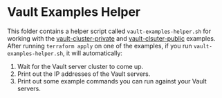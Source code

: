 # Vault Examples Helper

This folder contains a helper script called `vault-examples-helper.sh` for working with the 
[vault-cluster-private](/examples/vault-cluster-private) and [vault-clsuter-public](/examples/vault-cluster-public) 
examples. After running `terraform apply` on one of the examples, if you run  `vault-examples-helper.sh`, it will 
automatically:

1. Wait for the Vault server cluster to come up.
1. Print out the IP addresses of the Vault servers.
1. Print out some example commands you can run against your Vault servers.


